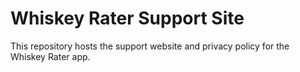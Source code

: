    # Whiskey Rater Support Site

   This repository hosts the support website and privacy policy for the Whiskey Rater app.
